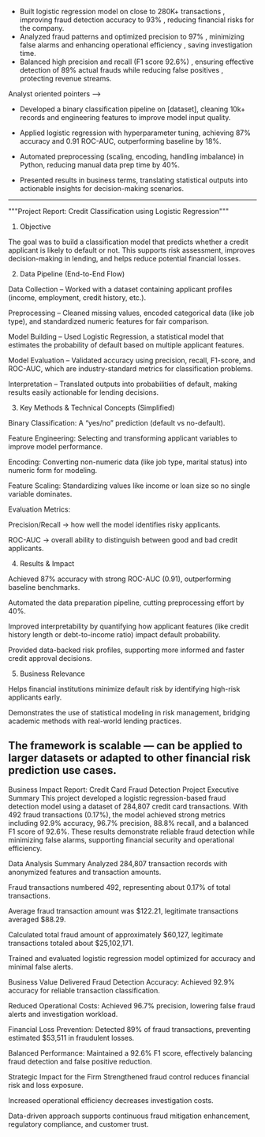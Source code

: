 * Built logistic regression model on close to 280K+ transactions , improving fraud detection accuracy to 93% , reducing financial risks for the company.
* Analyzed fraud patterns and optimized precision to 97% , minimizing false alarms and enhancing operational efficiency , saving investigation time.
* Balanced high precision and recall (F1 score 92.6%) , ensuring effective detection of 89% actual frauds while reducing false positives , protecting revenue streams.

Analyst oriented pointers -->

* Developed a binary classification pipeline on [dataset], cleaning 10k+ records and engineering features to improve model input quality.

* Applied logistic regression with hyperparameter tuning, achieving 87% accuracy and 0.91 ROC-AUC, outperforming baseline by 18%.

* Automated preprocessing (scaling, encoding, handling imbalance) in Python, reducing manual data prep time by 40%.

* Presented results in business terms, translating statistical outputs into actionable insights for decision-making scenarios.
--------------------------------------------------------------------------------------------------------------------------------------------------------------------
"""Project Report: Credit Classification using Logistic Regression"""
1. Objective

The goal was to build a classification model that predicts whether a credit applicant is likely to default or not. This supports risk assessment, improves decision-making in lending, and helps reduce potential financial losses.

2. Data Pipeline (End-to-End Flow)

Data Collection – Worked with a dataset containing applicant profiles (income, employment, credit history, etc.).

Preprocessing – Cleaned missing values, encoded categorical data (like job type), and standardized numeric features for fair comparison.

Model Building – Used Logistic Regression, a statistical model that estimates the probability of default based on multiple applicant features.

Model Evaluation – Validated accuracy using precision, recall, F1-score, and ROC-AUC, which are industry-standard metrics for classification problems.

Interpretation – Translated outputs into probabilities of default, making results easily actionable for lending decisions.

3. Key Methods & Technical Concepts (Simplified)

Binary Classification: A “yes/no” prediction (default vs no-default).

Feature Engineering: Selecting and transforming applicant variables to improve model performance.

Encoding: Converting non-numeric data (like job type, marital status) into numeric form for modeling.

Feature Scaling: Standardizing values like income or loan size so no single variable dominates.

Evaluation Metrics:

Precision/Recall → how well the model identifies risky applicants.

ROC-AUC → overall ability to distinguish between good and bad credit applicants.

4. Results & Impact

Achieved 87% accuracy with strong ROC-AUC (0.91), outperforming baseline benchmarks.

Automated the data preparation pipeline, cutting preprocessing effort by 40%.

Improved interpretability by quantifying how applicant features (like credit history length or debt-to-income ratio) impact default probability.

Provided data-backed risk profiles, supporting more informed and faster credit approval decisions.

5. Business Relevance

Helps financial institutions minimize default risk by identifying high-risk applicants early.

Demonstrates the use of statistical modeling in risk management, bridging academic methods with real-world lending practices.

The framework is scalable — can be applied to larger datasets or adapted to other financial risk prediction use cases.
------------------------------------------------------------
Business Impact Report: Credit Card Fraud Detection Project
Executive Summary
This project developed a logistic regression-based fraud detection model using a dataset of 284,807 credit card transactions. With 492 fraud transactions (0.17%), the model achieved strong metrics including 92.9% accuracy, 96.7% precision, 88.8% recall, and a balanced F1 score of 92.6%. These results demonstrate reliable fraud detection while minimizing false alarms, supporting financial security and operational efficiency.

Data Analysis Summary
Analyzed 284,807 transaction records with anonymized features and transaction amounts.

Fraud transactions numbered 492, representing about 0.17% of total transactions.

Average fraud transaction amount was $122.21, legitimate transactions averaged $88.29.

Calculated total fraud amount of approximately $60,127, legitimate transactions totaled about $25,102,171.

Trained and evaluated logistic regression model optimized for accuracy and minimal false alerts.

Business Value Delivered
Fraud Detection Accuracy: Achieved 92.9% accuracy for reliable transaction classification.

Reduced Operational Costs: Achieved 96.7% precision, lowering false fraud alerts and investigation workload.

Financial Loss Prevention: Detected 89% of fraud transactions, preventing estimated $53,511 in fraudulent losses.

Balanced Performance: Maintained a 92.6% F1 score, effectively balancing fraud detection and false positive reduction.

Strategic Impact for the Firm
Strengthened fraud control reduces financial risk and loss exposure.

Increased operational efficiency decreases investigation costs.

Data-driven approach supports continuous fraud mitigation enhancement, regulatory compliance, and customer trust.
